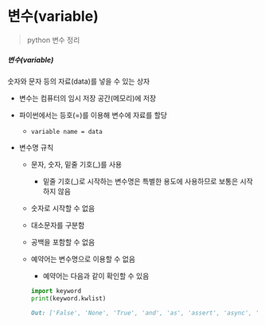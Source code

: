 # 변수(variable)

> python 변수 정리



##### 변수(variable)

숫자와 문자 등의 자료(data)를 넣을 수 있는 상자

- 변수는 컴퓨터의 임시 저장 공간(메모리)에 저장

- 파이썬에서는 등호(=)를 이용해 변수에 자료를 할당
  - `variable name = data`

- 변수명 규칙

  - 문자, 숫자, 밑줄 기호(_)를 사용

    - 밑줄 기호(_)로 시작하는 변수명은 특별한 용도에 사용하므로 보통은 시작하지 않음

  - 숫자로 시작할 수 없음

  - 대소문자를 구분함

  - 공백을 포함할 수 없음

  - 예약어는 변수명으로 이용할 수 없음

    - 예약어는 다음과 같이 확인할 수 있음

    ```python
    import keyword
    print(keyword.kwlist)
    ```

    ```markdown
    Out: ['False', 'None', 'True', 'and', 'as', 'assert', 'async', 'await', 'break', 'class', 'continue', 'def', 'del', 'elif', 'else', 'except', 'finally', 'for', 'from', 'global', 'if', 'import', 'in', 'is', 'lambda', 'nonlocal', 'not', 'or', 'pass', 'raise', 'return', 'try', 'while', 'with', 'yield']
    ```